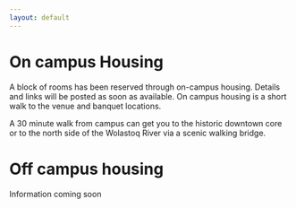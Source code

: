 ```yaml
---
layout: default
---
```


# On campus Housing

A block of rooms has been reserved through on-campus housing.  Details and links will be posted as soon as available.
On campus housing is a short walk to the venue and banquet locations.

A 30 minute walk from campus can get you to the historic downtown core or to the north side of the Wolastoq River via a scenic walking bridge.

# Off campus housing

Information coming soon
